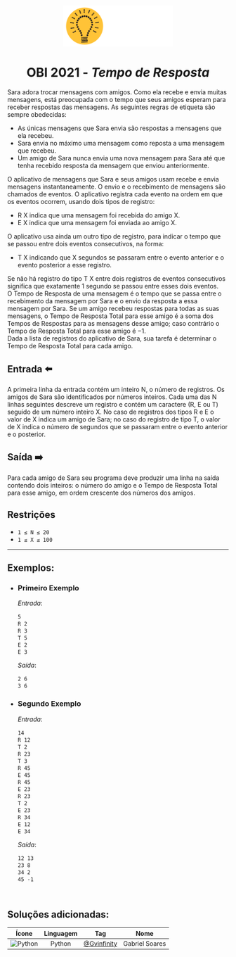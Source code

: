 <p align="center">
  <img width="250px" src="../../../docs/imagens/obi/logo-obi.svg"/> 
</p>

 <h1 align="center" style="font-weight: bold">OBI 2021 - <span style="font-style: italic">Tempo de Resposta</span></h1>

Sara adora trocar mensagens com amigos. Como ela recebe e envia muitas mensagens, está preocupada com o tempo que seus amigos esperam para receber respostas das mensagens.
As seguintes regras de etiqueta são sempre obedecidas:
<ul>
<li> As únicas mensagens que Sara envia são respostas a mensagens que ela recebeu. </li>
<li> Sara envia no máximo uma mensagem como reposta a uma mensagem que recebeu.</li>
<li> Um amigo de Sara nunca envia uma nova mensagem para Sara até que tenha recebido resposta
da mensagem que enviou anteriormente.</li>
</ul>

O aplicativo de mensagens que Sara e seus amigos usam recebe e envia mensagens instantaneamente.
O envio e o recebimento de mensagens são chamados de eventos. O aplicativo registra cada evento
na ordem em que os eventos ocorrem, usando dois tipos de registro:
<ul>
<li> R X indica que uma mensagem foi recebida do amigo X. </li>
<li> E X indica que uma mensagem foi enviada ao amigo X. </li>
</ul>
O aplicativo usa ainda um outro tipo de registro, para indicar o tempo que se passou entre dois
eventos consecutivos, na forma:
<ul>
<li> T X indicando que X segundos se passaram entre o evento anterior e o evento posterior a
esse registro. </li>
</ul>
Se não há registro do tipo T X entre dois registros de eventos consecutivos significa que exatamente
1 segundo se passou entre esses dois eventos.
<br/>
O Tempo de Resposta de uma mensagem é o tempo que se passa entre o recebimento da mensagem
por Sara e o envio da resposta a essa mensagem por Sara. Se um amigo recebeu respostas para todas
as suas mensagens, o Tempo de Resposta Total para esse amigo é a soma dos Tempos de Respostas
para as mensagens desse amigo; caso contrário o Tempo de Resposta Total para esse amigo é −1.
<br/>
Dada a lista de registros do aplicativo de Sara, sua tarefa é determinar o Tempo de Resposta Total
para cada amigo.

## Entrada ⬅️ 
A primeira linha da entrada contém um inteiro N, o número de registros. Os amigos de Sara são
identificados por números inteiros. Cada uma das N linhas seguintes descreve um registro e contém
um caractere (R, E ou T) seguido de um número inteiro X. No caso de registros dos tipos R e E
o valor de X indica um amigo de Sara; no caso do registro de tipo T, o valor de X indica o número
de segundos que se passaram entre o evento anterior e o posterior.

## Saída ➡️
Para cada amigo de Sara seu programa deve produzir uma linha na saída contendo dois inteiros: o
número do amigo e o Tempo de Resposta Total para esse amigo, em ordem crescente dos números
dos amigos.


## Restrições
- `1 ≤ N ≤ 20`
- `1 ≤ X ≤ 100`

---
## Exemplos:

- ### Primeiro Exemplo
  *Entrada*:
  ```
  5
  R 2
  R 3
  T 5
  E 2
  E 3
  ```
  *Saída*:
  ```
  2 6
  3 6
  ```
- ### Segundo Exemplo
  *Entrada*:
  ```
  14
  R 12
  T 2
  R 23
  T 3
  R 45
  E 45
  R 45
  E 23
  R 23
  T 2
  E 23
  R 34
  E 12
  E 34
  ```
  *Saída*:
  ```
  12 13
  23 8
  34 2
  45 -1
  ```
<br/>

## Soluções adicionadas:
| Ícone | Linguagem | Tag | Nome |
|:---:|:---:|:---:|:---:|
| <img width="100px" alt="Python" src="../../../docs/recursos/ícones/python.svg"> | Python | [@Gvinfinity](https://github.com/Gvinfinity/) | Gabriel Soares |
